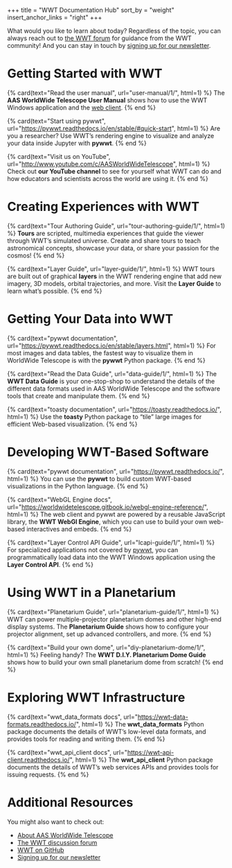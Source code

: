 +++
title = "WWT Documentation Hub"
sort_by = "weight"
insert_anchor_links = "right"
+++

What would you like to learn about today? Regardless of the topic, you can
always reach out to [the WWT forum][forum] for guidance from the WWT
community! And you can stay in touch by
[signing up for our newsletter][newsletter].

[forum]: https://wwt-forum.org/
[newsletter]: https://bit.ly/wwt-signup


# Getting Started with WWT

<section class="flex-cards">

{% card(text="Read the user manual", url="user-manual/1/", html=1) %}
The <b>AAS WorldWide Telescope User Manual</b> shows how to use
the WWT Windows application and the
<a href="//worldwidetelescope.org/webclient/">web client</a>.
{% end %}

{% card(text="Start using pywwt", url="https://pywwt.readthedocs.io/en/stable/#quick-start", html=1) %}
Are you a researcher? Use WWT’s rendering engine to visualize and
analyze your data inside Jupyter with <b>pywwt</b>.
{% end %}

{% card(text="Visit us on YouTube", url="http://www.youtube.com/c/AASWorldWideTelescope", html=1) %}
Check out <b>our YouTube channel</b> to see for yourself what WWT can do and how
educators and scientists across the world are using it.
{% end %}

</section>


# Creating Experiences with WWT

<section class="flex-cards">

{% card(text="Tour Authoring Guide", url="tour-authoring-guide/1/", html=1) %}
<b>Tours</b> are scripted, multimedia experiences that guide the viewer
through WWT’s simulated universe. Create and share tours to teach astronomical
concepts, showcase your data, or share your passion for the cosmos!
{% end %}

{% card(text="Layer Guide", url="layer-guide/1/", html=1) %}
WWT tours are built out of graphical <b>layers</b> in the WWT rendering engine
that add new imagery, 3D models, orbital trajectories, and more. Visit the
<b>Layer Guide</b> to learn what’s possible.
{% end %}

</section>


# Getting Your Data into WWT

<section class="flex-cards">

{% card(text="pywwt documentation", url="https://pywwt.readthedocs.io/en/stable/layers.html", html=1) %}
For most images and data tables, the fastest way to visualize them in
WorldWide Telescope is with the <b>pywwt</b> Python package.
{% end %}

{% card(text="Read the Data Guide", url="data-guide/1/", html=1) %}
The <b>WWT Data Guide</b> is your one-stop-shop to understand the details of
the different data formats used in AAS WorldWide Telescope and the software
tools that create and manipulate them.
{% end %}

{% card(text="toasty documentation", url="https://toasty.readthedocs.io/", html=1) %}
Use the <b>toasty</b> Python package to “tile” large images for efficient
Web-based visualization.
{% end %}

</section>


# Developing WWT-Based Software

<section class="flex-cards">

{% card(text="pywwt documentation", url="https://pywwt.readthedocs.io/", html=1) %}
You can use the <b>pywwt</b> to build custom WWT-based visualizations in the
Python language.
{% end %}

{% card(text="WebGL Engine docs", url="https://worldwidetelescope.gitbook.io/webgl-engine-reference/", html=1) %}
The web client and pywwt are powered by a reusable JavaScript library, the
<b>WWT WebGl Engine</b>, which you can use to build your own web-based
interactives and embeds.
{% end %}

{% card(text="Layer Control API Guide", url="lcapi-guide/1/", html=1) %}
For specialized applications not covered by <a
href="https://pywwt.readthedocs.io/">pywwt</a>, you can programmatically load
data into the WWT Windows application using the <b>Layer Control API</b>.
{% end %}

</section>


# Using WWT in a Planetarium

<section class="flex-cards">

{% card(text="Planetarium Guide", url="planetarium-guide/1/", html=1) %}
WWT can power multiple-projector planetarium domes and other high-end display
systems. The <b>Planetarium Guide</b> shows how to configure your projector
alignment, set up advanced controllers, and more.
{% end %}

{% card(text="Build your own dome", url="diy-planetarium-dome/1/", html=1) %}
Feeling handy? The <b>WWT D.I.Y. Planetarium Dome Guide</b> shows how to build
your own small planetarium dome from scratch!
{% end %}

</section>

# Exploring WWT Infrastructure

<section class="flex-cards">

{% card(text="wwt_data_formats docs", url="https://wwt-data-formats.readthedocs.io/", html=1) %}
The <b>wwt_data_formats</b> Python package documents the details of WWT’s
low-level data formats, and provides tools for reading and writing them.
{% end %}

{% card(text="wwt_api_client docs", url="https://wwt-api-client.readthedocs.io/", html=1) %}
The <b>wwt_api_client</b> Python package documents the details of WWT’s
web services APIs and provides tools for issuing requests.
{% end %}

</section>


# Additional Resources

You might also want to check out:

- [About AAS WorldWide Telescope](https://worldwidetelescope.org/About)
- [The WWT discussion forum][forum]
- [WWT on GitHub](https://github.com/WorldWideTelescope/)
- [Signing up for our newsletter][newsletter]
